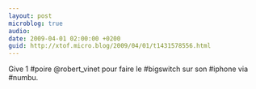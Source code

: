 ```yaml
---
layout: post
microblog: true
audio: 
date: 2009-04-01 02:00:00 +0200
guid: http://xtof.micro.blog/2009/04/01/t1431578556.html
---
```

Give 1 #poire @robert_vinet pour faire le #bigswitch sur son #iphone via #numbu.
